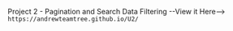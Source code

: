 Project 2 - Pagination and Search Data Filtering
--View it Here--> `https://andrewteamtree.github.io/U2/`
